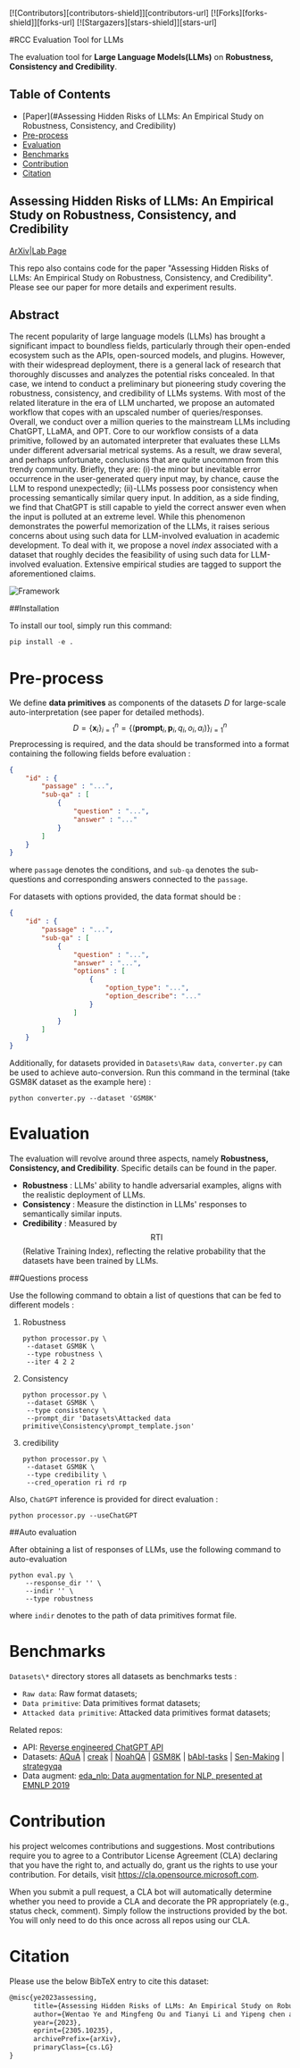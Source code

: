 [![Contributors][contributors-shield]][contributors-url]
[![Forks][forks-shield]][forks-url]
[![Stargazers][stars-shield]][stars-url]

#RCC Evaluation Tool for LLMs

The evaluation tool for **Large Language Models(LLMs)** on **Robustness, Consistency and Credibility**.

## Table of Contents
* [Paper](#Assessing Hidden Risks of LLMs: An Empirical Study on Robustness, Consistency, and Credibility)
* [Pre-process](#Pre-process)
* [Evaluation](#Evaluation)
* [Benchmarks](#Benchmarks)
* [Contribution](#Contribution)
* [Citation](#citation)



## Assessing Hidden Risks of LLMs: An Empirical Study on Robustness, Consistency, and Credibility

[ArXiv](https://arxiv.org/pdf/2305.10235.pdf)|[Lab Page](http://jakezhao.net/)

This repo also contains code for the paper "Assessing Hidden Risks of LLMs: An Empirical Study on Robustness, Consistency, and Credibility". Please see our paper for more details and experiment results.

## Abstract

The recent popularity of large language models (LLMs) has brought a significant impact to boundless fields, particularly through their open-ended ecosystem such as the APIs, open-sourced models, and plugins. However, with their widespread deployment, there is a general lack of research that thoroughly discusses and analyzes the potential risks concealed. In that case, we intend to conduct a preliminary but pioneering study covering the robustness, consistency, and credibility of LLMs systems. With most of the related literature in the era of LLM uncharted, we propose an automated workflow that copes with an upscaled number of queries/responses. Overall, we conduct over a million queries to the mainstream LLMs including ChatGPT, LLaMA, and OPT. Core to our workflow consists of a data primitive, followed by an automated interpreter that evaluates these LLMs under different adversarial metrical systems. As a result, we draw several, and perhaps unfortunate, conclusions that are quite uncommon from this trendy community. Briefly, they are: (i)-the minor but inevitable error occurrence in the user-generated query input may, by chance, cause the LLM to respond unexpectedly; (ii)-LLMs possess poor consistency when processing semantically similar query input. In addition, as a side finding, we find that ChatGPT is still capable to yield the correct answer even when the input is polluted at an extreme level. While this phenomenon demonstrates the powerful memorization of the LLMs, it raises serious concerns about using such data for LLM-involved evaluation in academic development. To deal with it, we propose a novel *index* associated with a dataset that roughly decides the feasibility of using such data for LLM-involved evaluation. Extensive empirical studies are tagged to support the aforementioned claims.

![Framework](https://s2.loli.net/2023/06/09/V34xfDP9qTBsYKO.png)

##Installation

To install our tool, simply run this command:

```python
pip install -e .
```



# Pre-process

We define **data primitives** as components of the datasets $D$ for large-scale auto-interpretation (see paper for detailed methods).
$$
D=\{\mathbf{x}_i\}_{i=1}^n=\{(\mathbf{prompt}_i,\mathbf{p}_i,q_i,o_i,a_i)\}_{i=1}^n
$$
Preprocessing is required, and the data should be transformed into a format containing the following fields before evaluation :

```json
{
    "id" : {
        "passage" : "...",
        "sub-qa" : [
            {
                "question" : "...",
                "answer" : "..."
            }
        ]
    }
}
```

where `passage` denotes the conditions, and `sub-qa` denotes the sub-questions and corresponding answers connected to the `passage`. 

For datasets with options provided, the data format should be :

```json
{
    "id" : {
        "passage" : "...",
        "sub-qa" : [
            {
                "question" : "...",
                "answer" : "...",
                "options" : [
                    {
                        "option_type": "...",
                        "option_describe": "..."
                    }
                ]
            }
        ]
    }
}
```

Additionally, for datasets provided in `Datasets\Raw data`, `converter.py` can be used to achieve auto-conversion. Run this command in the terminal (take GSM8K dataset as the example here) :

```
python converter.py --dataset 'GSM8K'
```



# Evaluation

The evaluation will revolve around three aspects, namely **Robustness, Consistency, and Credibility**. Specific details can be found in the paper.

- **Robustness** : LLMs' ability to handle adversarial examples, aligns with the realistic deployment of LLMs.
- **Consistency** : Measure the distinction in LLMs' responses to semantically similar inputs.
- **Credibility** :  Measured by $$\textsf{RTI}$$ (Relative Training Index), reflecting the relative probability that the datasets have been trained by LLMs.

##Questions process

Use the following command to obtain a list of questions that can be fed to different models :

1. Robustness

   ```
   python processor.py \
   	--dataset GSM8K \
   	--type robustness \
   	--iter 4 2 2
   ```

2. Consistency

   ```
   python processor.py \
   	--dataset GSM8K \
   	--type consistency \
   	--prompt_dir 'Datasets\Attacked data primitive\Consistency\prompt_template.json'
   ```

3. credibility

   ```
   python processor.py \
   	--dataset GSM8K \
   	--type credibility \
   	--cred_operation ri rd rp
   ```

Also, `ChatGPT` inference is provided for direct evaluation :

```
python processor.py --useChatGPT
```

##Auto evaluation

After obtaining a list of responses of LLMs, use the following command to auto-evaluation

```
python eval.py \
	--response_dir '' \
	--indir '' \
	--type robustness
```

where `indir` denotes to the path of data primitives format file.



# Benchmarks

`Datasets\*` directory stores all datasets as benchmarks tests :

- `Raw data`: Raw format datasets;
- `Data primitive`: Data primitives format datasets;
- `Attacked data primitive`: Attacked data primitives format datasets;

Related repos:
  - API: [Reverse engineered ChatGPT API](https://github.com/acheong08/ChatGPT)
  - Datasets: [AQuA](https://github.com/deepmind/AQuA/blob/master/test.json) | [creak](https://github.com/yasumasaonoe/creak/blob/main/data/convert_faviq.py) | [NoahQA](https://github.com/Don-Joey/NoahQA) | [GSM8K](https://github.com/openai/grade-school-math) | [bAbI-tasks](https://github.com/facebookarchive/bAbI-tasks) | [Sen-Making](https://github.com/wangcunxiang/Sen-Making-and-Explanation/tree/master) | [strategyqa](https://github.com/eladsegal/strategyqa)
  - Data augment: [eda_nlp: Data augmentation for NLP, presented at EMNLP 2019](https://github.com/jasonwei20/eda_nlp)



# Contribution

his project welcomes contributions and suggestions.  Most contributions require you to agree to a Contributor License Agreement (CLA) declaring that you have the right to, and actually do, grant us the rights to use your contribution. For details, visit https://cla.opensource.microsoft.com.

When you submit a pull request, a CLA bot will automatically determine whether you need to provide a CLA and decorate the PR appropriately (e.g., status check, comment). Simply follow the instructions provided by the bot. You will only need to do this once across all repos using our CLA.



# Citation

Please use the below BibTeX entry to cite this dataset:

```latex
@misc{ye2023assessing,
      title={Assessing Hidden Risks of LLMs: An Empirical Study on Robustness, Consistency, and Credibility}, 
      author={Wentao Ye and Mingfeng Ou and Tianyi Li and Yipeng chen and Xuetao Ma and Yifan Yanggong and Sai Wu and Jie Fu and Gang Chen and Haobo Wang and Junbo Zhao},
      year={2023},
      eprint={2305.10235},
      archivePrefix={arXiv},
      primaryClass={cs.LG}
}
```
